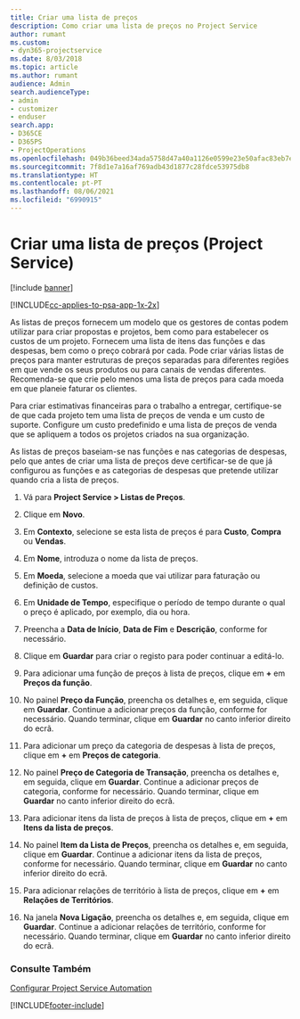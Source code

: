 ```yaml
---
title: Criar uma lista de preços
description: Como criar uma lista de preços no Project Service
author: rumant
ms.custom:
- dyn365-projectservice
ms.date: 8/03/2018
ms.topic: article
ms.author: rumant
audience: Admin
search.audienceType:
- admin
- customizer
- enduser
search.app:
- D365CE
- D365PS
- ProjectOperations
ms.openlocfilehash: 049b36beed34ada5758d47a40a1126e0599e23e50afac83eb7ef0e37daaaaa65
ms.sourcegitcommit: 7f8d1e7a16af769adb43d1877c28fdce53975db8
ms.translationtype: HT
ms.contentlocale: pt-PT
ms.lasthandoff: 08/06/2021
ms.locfileid: "6990915"
---
```

# <a name="create-a-price-list-project-service"></a>Criar uma lista de preços (Project Service)

[!include [banner](../includes/psa-now-project-operations.md)]

[!INCLUDE[cc-applies-to-psa-app-1x-2x](../includes/cc-applies-to-psa-app-1x-2x.md)]

As listas de preços fornecem um modelo que os gestores de contas podem utilizar para criar propostas e projetos, bem como para estabelecer os custos de um projeto. Fornecem uma lista de itens das funções e das despesas, bem como o preço cobrará por cada. Pode criar várias listas de preços para manter estruturas de preços separadas para diferentes regiões em que vende os seus produtos ou para canais de vendas diferentes. Recomenda-se que crie pelo menos uma lista de preços para cada moeda em que planeie faturar os clientes.  
  
Para criar estimativas financeiras para o trabalho a entregar, certifique-se de que cada projeto tem uma lista de preços de venda e um custo de suporte. Configure um custo predefinido e uma lista de preços de venda que se apliquem a todos os projetos criados na sua organização.  
  
As listas de preços baseiam-se nas funções e nas categorias de despesas, pelo que antes de criar uma lista de preços deve certificar-se de que já configurou as funções e as categorias de despesas que pretende utilizar quando cria a lista de preços.  
  
1.  Vá para **Project Service > Listas de Preços**.  
  
2.  Clique em **Novo**.  
  
3.  Em **Contexto**, selecione se esta lista de preços é para **Custo**, **Compra** ou **Vendas**.  
  
4.  Em **Nome**, introduza o nome da lista de preços.  
  
5.  Em **Moeda**, selecione a moeda que vai utilizar para faturação ou definição de custos.  
  
6.  Em **Unidade de Tempo**, especifique o período de tempo durante o qual o preço é aplicado, por exemplo, dia ou hora.  
  
7.  Preencha a **Data de Início**, **Data de Fim** e **Descrição**, conforme for necessário.  
  
8.  Clique em **Guardar** para criar o registo para poder continuar a editá-lo.  
  
9. Para adicionar uma função de preços à lista de preços, clique em **+** em **Preços da função**.  
  
10. No painel **Preço da Função**, preencha os detalhes e, em seguida, clique em **Guardar**. Continue a adicionar preços da função, conforme for necessário. Quando terminar, clique em **Guardar** no canto inferior direito do ecrã.  
  
11. Para adicionar um preço da categoria de despesas à lista de preços, clique em **+** em **Preços de categoria**.  
  
12. No painel **Preço de Categoria de Transação**, preencha os detalhes e, em seguida, clique em **Guardar**. Continue a adicionar preços de categoria, conforme for necessário. Quando terminar, clique em **Guardar** no canto inferior direito do ecrã.  
  
13. Para adicionar itens da lista de preços à lista de preços, clique em **+** em **Itens da lista de preços**.  
  
14. No painel **Item da Lista de Preços**, preencha os detalhes e, em seguida, clique em **Guardar**. Continue a adicionar itens da lista de preços, conforme for necessário. Quando terminar, clique em **Guardar** no canto inferior direito do ecrã.  
  
15. Para adicionar relações de território à lista de preços, clique em **+** em **Relações de Territórios**.  
  
16. Na janela **Nova Ligação**, preencha os detalhes e, em seguida, clique em **Guardar**. Continue a adicionar relações de território, conforme for necessário. Quando terminar, clique em **Guardar** no canto inferior direito do ecrã.  
  
### <a name="see-also"></a>Consulte Também  
 [Configurar Project Service Automation](../psa/configure.md)


[!INCLUDE[footer-include](../includes/footer-banner.md)]